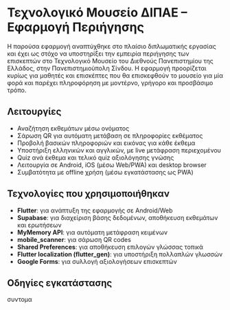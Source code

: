 # Τεχνολογικό Μουσείο ΔΙΠΑΕ – Εφαρμογή Περιήγησης

Η παρούσα εφαρμογή αναπτύχθηκε στο πλαίσιο διπλωματικής εργασίας και έχει ως στόχο να υποστηρίξει την εμπειρία περιήγησης των επισκεπτών στο Τεχνολογικό Μουσείο του Διεθνούς Πανεπιστημίου της Ελλάδος, στην Πανεπιστημιούπολη Σίνδου. Η εφαρμογή προορίζεται κυρίως για μαθητές και επισκέπτες που θα επισκεφθούν το μουσείο για μία φορά και παρέχει πληροφόρηση με μοντέρνο, γρήγορο και προσβάσιμο τρόπο.

## Λειτουργίες

- Αναζήτηση εκθεμάτων μέσω ονόματος
- Σάρωση QR για αυτόματη μετάβαση σε πληροφορίες εκθέματος
- Προβολή βασικών πληροφοριών και εικόνας για κάθε έκθεμα
- Υποστήριξη ελληνικών και αγγλικών, με live μετάφραση περιεχομένου
- Quiz ανά έκθεμα και τελικό quiz αξιολόγησης γνώσης
- Λειτουργία σε Android, iOS (μέσω Web/PWA) και desktop browser
- Συμβατότητα με offline χρήση (μέσω εγκατάστασης ως PWA)

## Τεχνολογίες που χρησιμοποιήθηκαν

- **Flutter**: για ανάπτυξη της εφαρμογής σε Android/Web
- **Supabase**: για διαχείριση βάσης δεδομένων, αποθήκευση εκθεμάτων και ερωτήσεων
- **MyMemory API**: για αυτόματη μετάφραση κειμένων
- **mobile_scanner**: για σάρωση QR codes
- **Shared Preferences**: για αποθήκευση επιλογών γλώσσας τοπικά
- **Flutter localization (flutter_gen)**: για υποστήριξη πολλαπλών γλωσσών
- **Google Forms**: για συλλογή αξιολογήσεων επισκεπτών

## Οδηγίες εγκατάστασης
συντομα